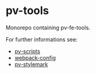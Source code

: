 # pv-tools

Monorepo containing pv-fe-tools.

For further informations see:

- [pv-scripts](https://github.com/pro-vision/fe-tools/tree/master/packages/pv-scripts)
- [webpack-config](https://github.com/pro-vision/fe-tools/tree/master/packages/webpack-config)
- [pv-stylemark](https://github.com/pro-vision/fe-tools/tree/master/packages/pv-stylemark)
